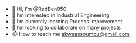 - 👋 Hi, I’m @RedBen950
- 👀 I’m interested in Industrial Engineering
- 🌱 I’m currently learning Process Improvement
- 💞️ I’m looking to collaborate on many projects
- 📫 How to reach me akweassoumou@gmail.com

<!---
RedBen950/RedBen950 is a ✨ special ✨ repository because its `README.md` (this file) appears on your GitHub profile.
You can click the Preview link to take a look at your changes.
--->
